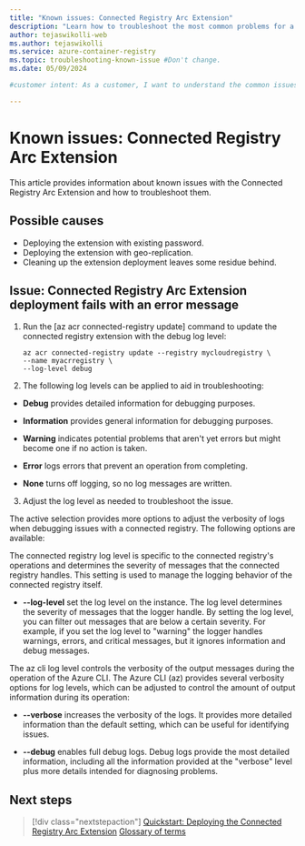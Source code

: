 ```yaml
---
title: "Known issues: Connected Registry Arc Extension"
description: "Learn how to troubleshoot the most common problems for a Connected Registry Arc Extension and resolve issues with ease."
author: tejaswikolli-web
ms.author: tejaswikolli
ms.service: azure-container-registry
ms.topic: troubleshooting-known-issue #Don't change.
ms.date: 05/09/2024

#customer intent: As a customer, I want to understand the common issues with the Connected Registry Arc Extension and how to troubleshoot them.

---
```


# Known issues: Connected Registry Arc Extension

This article provides information about known issues with the Connected Registry Arc Extension and how to troubleshoot them.
   
## Possible causes

* Deploying the extension with existing password.
* Deploying the extension with geo-replication.
* Cleaning up the extension deployment leaves some residue behind. 

## Issue: Connected Registry Arc Extension deployment fails with an error message

1. Run the [az acr connected-registry update] command to update the connected registry extension with the debug log level:  

    ```azurecli
    az acr connected-registry update --registry mycloudregistry \ 
    --name myacrregistry \
    --log-level debug   
    ```

2. The following log levels can be applied to aid in troubleshooting:
    
- **Debug** provides detailed information for debugging purposes.

- **Information** provides general information for debugging purposes.

- **Warning** indicates potential problems that aren't yet errors but might become one if no action is taken.

- **Error** logs errors that prevent an operation from completing.

- **None** turns off logging, so no log messages are written.

3. Adjust the log level as needed to troubleshoot the issue.
 
The active selection provides more options to adjust the verbosity of logs when debugging issues with a connected registry. The following options are available:

The connected registry log level is specific to the connected registry's operations and determines the severity of messages that the connected registry handles. This setting is used to manage the logging behavior of the connected registry itself.

- **--log-level** set the log level on the instance. The log level determines the severity of messages that the logger handle. By setting the log level, you can filter out messages that are below a certain severity. For example, if you set the log level to "warning" the logger handles warnings, errors, and critical messages, but it ignores information and debug messages.

The az cli log level controls the verbosity of the output messages during the operation of the Azure CLI. The Azure CLI (az) provides several verbosity options for log levels, which can be adjusted to control the amount of output information during its operation:

- **--verbose** increases the verbosity of the logs. It provides more detailed information than the default setting, which can be useful for identifying issues.

- **--debug** enables full debug logs. Debug logs provide the most detailed information, including all the information provided at the "verbose" level plus more details intended for diagnosing problems.

## Next steps

> [!div class="nextstepaction"]
> [Quickstart: Deploying the Connected Registry Arc Extension](quickstart-connected-registry-arc-cli.md)
> [Glossary of terms](connected-registry-glossary.md)